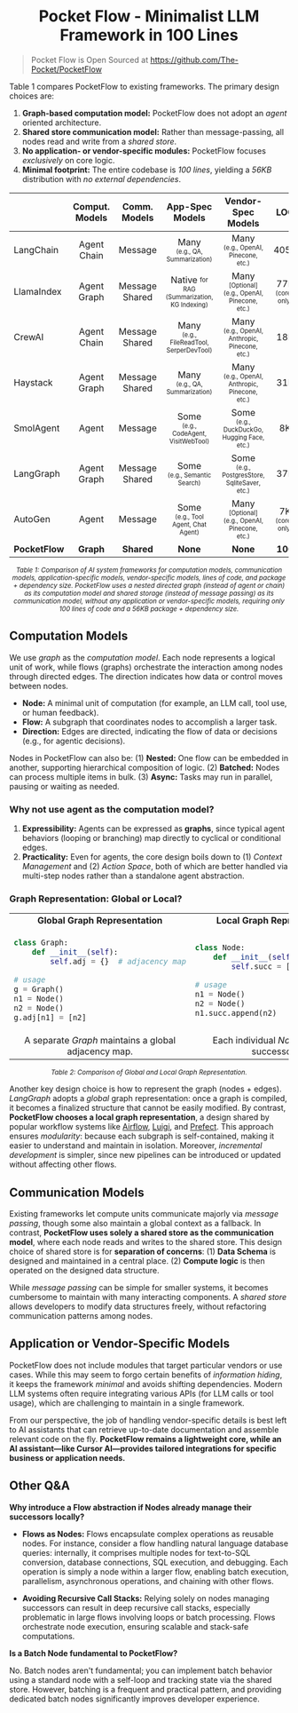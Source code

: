 <h1 align="center">Pocket Flow - Minimalist LLM Framework in 100 Lines</h1>

> Pocket Flow is Open Sourced at https://github.com/The-Pocket/PocketFlow

Table 1 compares PocketFlow to existing frameworks. The primary design choices are:

1. **Graph-based computation model:** PocketFlow does not adopt an *agent* oriented architecture.
2. **Shared store communication model:** Rather than message-passing, all nodes read and write from a *shared store*.
3. **No application- or vendor-specific modules:** PocketFlow focuses *exclusively* on core logic.
4. **Minimal footprint:** The entire codebase is *100 lines*, yielding a *56KB* distribution with *no external dependencies*.

|                | **Comput. Models**          | **Comm. Models**  | **App-Spec Models**                                      | **Vendor-Spec Models**                                    | **LOC**       | **Package + Dep. Size**    |
|----------------|:-----------------------------:| :-------------------: |:-----------------------------------------------------------:|:------------------------------------------------------------:|:---------------:|:----------------------------:|
| LangChain  | Agent<br>Chain               | Message          | Many <br><sup><sub>(e.g., QA, Summarization)</sub></sup>              | Many <br><sup><sub>(e.g., OpenAI, Pinecone, etc.)</sub></sup>                   | 405K          | +166MB                     |
| LlamaIndex | Agent<br>Graph               | Message<br>Shared  | Native <sup><sub>for RAG <br>(Summarization, KG Indexing)</sub></sup>          | Many <sup><sub>[Optional] <br>(e.g., OpenAI, Pinecone, etc.)</sub></sup>        | 77K <br><sup><sub>(core-only)</sub></sup>   | +189MB <br><sup><sub>(core-only)</sub></sup>         |
| CrewAI     | Agent<br>Chain               | Message<br>Shared  | Many <br><sup><sub>(e.g., FileReadTool, SerperDevTool)</sub></sup>         | Many <br><sup><sub>(e.g., OpenAI, Anthropic, Pinecone, etc.)</sub></sup>        | 18K           | +173MB                     |
| Haystack   | Agent<br>Graph               | Message<br>Shared  | Many <br><sup><sub>(e.g., QA, Summarization)</sub></sup>                   | Many <br><sup><sub>(e.g., OpenAI, Anthropic, Pinecone, etc.)</sub></sup>        | 31K           | +195MB                     |
| SmolAgent   | Agent                      | Message          | Some <br><sup><sub>(e.g., CodeAgent, VisitWebTool)</sub></sup>         | Some <br><sup><sub>(e.g., DuckDuckGo, Hugging Face, etc.)</sub></sup>           | 8K            | +198MB                     |
| LangGraph   | Agent<br>Graph               | Message<br>Shared  | Some <br><sup><sub>(e.g., Semantic Search)</sub></sup>                     | Some <br><sup><sub>(e.g., PostgresStore, SqliteSaver, etc.) </sub></sup>        | 37K           | +51MB                      |
| AutoGen    | Agent                      | Message          | Some <br><sup><sub>(e.g., Tool Agent, Chat Agent)</sub></sup>              | Many <sup><sub>[Optional]<br> (e.g., OpenAI, Pinecone, etc.)</sub></sup>        | 7K <br><sup><sub>(core-only)</sub></sup>    | +26MB <br><sup><sub>(core-only)</sub></sup>          |
| **PocketFlow** | **Graph**                  | **Shared**        | **None**                                                 | **None**                                                  | **100**       | **+56KB**                  |
<p align="center"><sup><em>Table 1: Comparison of AI system frameworks for computation models, communication models, application-specific models, vendor-specific models, lines of code, and package + dependency size. PocketFlow uses a nested directed graph (instead of agent or chain) as its computation model and shared storage (instead of message passing) as its communication model, without any application or vendor-specific models, requiring only 100 lines of code and a 56KB package + dependency size.</em></sup></p>

## Computation Models

We use *graph* as the *computation model*. Each node represents a logical unit of work, while flows (graphs) orchestrate the interaction among nodes through directed edges. The direction indicates how data or control moves between nodes.

- **Node:** A minimal unit of computation (for example, an LLM call, tool use, or human feedback).
- **Flow:** A subgraph that coordinates nodes to accomplish a larger task.
- **Direction:** Edges are directed, indicating the flow of data or decisions (e.g., for agentic decisions).

Nodes in PocketFlow can also be: (1) **Nested:** One flow can be embedded in another, supporting hierarchical composition of logic. (2) **Batched:** Nodes can process multiple items in bulk. (3) **Async:** Tasks may run in parallel, pausing or waiting as needed.

### Why not use agent as the computation model?

1. **Expressibility:** Agents can be expressed as **graphs**, since typical agent behaviors (looping or branching) map directly to cyclical or conditional edges.
2. **Practicality:** Even for agents, the core design boils down to (1) *Context Management* and (2) *Action Space*, both of which are better handled via multi-step nodes rather than a standalone agent abstraction.

### Graph Representation:  Global or Local?

<div align="center">
<table>
<tr>
<td align="center"><b>Global Graph Representation</b></td>
<td align="center"><b>Local Graph Representation</b></td>
</tr>
<tr>
<td>

```python
class Graph:
    def __init__(self):
        self.adj = {}  # adjacency map

# usage
g = Graph()
n1 = Node()
n2 = Node()
g.adj[n1] = [n2]
```

</td>
<td>

```python
class Node:
    def __init__(self):
        self.succ = []  # successors

# usage
n1 = Node()
n2 = Node()
n1.succ.append(n2)
```

</td>
<tr>
<td align="center">
A separate <i>Graph</i> maintains a global adjacency map.
</td>
<td align="center">
Each individual <i>Node</i> tracks its successors.
</td>
</tr>
</table>
</div>
<p align="center"><sup><em>Table 2: Comparison of Global and Local Graph Representation.</em></sup></p>


Another key design choice is how to represent the graph (nodes + edges). *LangGraph* adopts a *global* graph representation: once a graph is compiled, it becomes a finalized structure that cannot be easily modified. By contrast, **PocketFlow chooses a local graph representation**, a design shared by popular workflow systems like [Airflow](https://airflow.apache.org/), [Luigi](https://luigi.readthedocs.io/en/stable/), and [Prefect](https://www.prefect.io/). This approach ensures *modularity*: because each subgraph is self-contained, making it easier to understand and maintain in isolation. Moreover, *incremental development* is simpler, since new pipelines can be introduced or updated without affecting other flows.

## Communication Models

Existing frameworks let compute units communicate majorly via *message passing*, though some also maintain a global context as a fallback. In contrast, **PocketFlow uses solely a shared store as the communication model**, where each node reads and writes to the shared store. This design choice of shared store is for **separation of concerns**: (1) **Data Schema** is designed and maintained in a central place. (2) **Compute logic** is then operated on the designed data structure.

While *message passing* can be simple for smaller systems, it becomes cumbersome to maintain with many interacting components. A *shared store* allows developers to modify data structures freely, without refactoring communication patterns among nodes.

## Application or Vendor-Specific Models

PocketFlow does not include modules that target particular vendors or use cases. While this may seem to forgo certain benefits of *information hiding*, it keeps the framework *minimal* and avoids shifting dependencies. Modern LLM systems often require integrating various APIs (for LLM calls or tool usage), which are challenging to maintain in a single framework.

From our perspective, the job of handling vendor-specific details is best left to AI assistants that can retrieve up-to-date documentation and assemble relevant code on the fly. **PocketFlow remains a lightweight core, while an AI assistant—like Cursor AI—provides tailored integrations for specific business or application needs.**

## Other Q&A

**Why introduce a Flow abstraction if Nodes already manage their successors locally?**

- **Flows as Nodes:** Flows encapsulate complex operations as reusable nodes. For instance, consider a flow handling natural language database queries: internally, it comprises multiple nodes for text-to-SQL conversion, database connections, SQL execution, and debugging. Each operation is simply a node within a larger flow, enabling batch execution, parallelism, asynchronous operations, and chaining with other flows.
  
- **Avoiding Recursive Call Stacks:** Relying solely on nodes managing successors can result in deep recursive call stacks, especially problematic in large flows involving loops or batch processing. Flows orchestrate node execution, ensuring scalable and stack-safe computations.

**Is a Batch Node fundamental to PocketFlow?**

No. Batch nodes aren't fundamental; you can implement batch behavior using a standard node with a self-loop and tracking state via the shared store. However, batching is a frequent and practical pattern, and providing dedicated batch nodes significantly improves developer experience.


